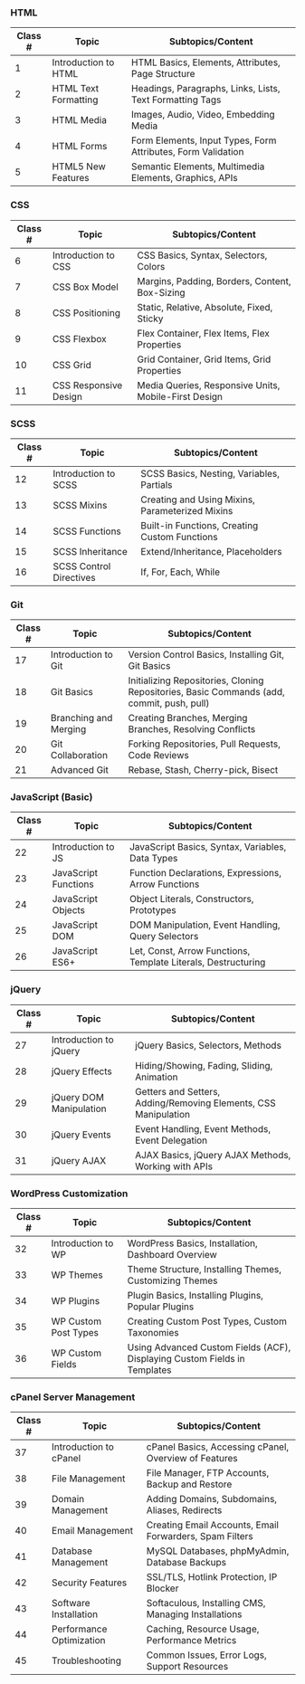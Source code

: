 ### HTML

| Class # | Topic                  | Subtopics/Content                                                                                             |
|---------|------------------------|---------------------------------------------------------------------------------------------------------------|
| 1       | Introduction to HTML   | HTML Basics, Elements, Attributes, Page Structure                                                             |
| 2       | HTML Text Formatting   | Headings, Paragraphs, Links, Lists, Text Formatting Tags                                                      |
| 3       | HTML Media             | Images, Audio, Video, Embedding Media                                                                         |
| 4       | HTML Forms             | Form Elements, Input Types, Form Attributes, Form Validation                                                  |
| 5       | HTML5 New Features     | Semantic Elements, Multimedia Elements, Graphics, APIs                                                        |

### CSS

| Class # | Topic                  | Subtopics/Content                                                                                             |
|---------|------------------------|---------------------------------------------------------------------------------------------------------------|
| 6       | Introduction to CSS    | CSS Basics, Syntax, Selectors, Colors                                                                         |
| 7       | CSS Box Model          | Margins, Padding, Borders, Content, Box-Sizing                                                                |
| 8       | CSS Positioning        | Static, Relative, Absolute, Fixed, Sticky                                                                     |
| 9       | CSS Flexbox            | Flex Container, Flex Items, Flex Properties                                                                   |
| 10      | CSS Grid               | Grid Container, Grid Items, Grid Properties                                                                   |
| 11      | CSS Responsive Design  | Media Queries, Responsive Units, Mobile-First Design                                                          |

### SCSS

| Class # | Topic                  | Subtopics/Content                                                                                             |
|---------|------------------------|---------------------------------------------------------------------------------------------------------------|
| 12      | Introduction to SCSS   | SCSS Basics, Nesting, Variables, Partials                                                                     |
| 13      | SCSS Mixins            | Creating and Using Mixins, Parameterized Mixins                                                               |
| 14      | SCSS Functions         | Built-in Functions, Creating Custom Functions                                                                 |
| 15      | SCSS Inheritance       | Extend/Inheritance, Placeholders                                                                              |
| 16      | SCSS Control Directives| If, For, Each, While                                                                                          |

### Git

| Class # | Topic                  | Subtopics/Content                                                                                             |
|---------|------------------------|---------------------------------------------------------------------------------------------------------------|
| 17      | Introduction to Git    | Version Control Basics, Installing Git, Git Basics                                                           |
| 18      | Git Basics             | Initializing Repositories, Cloning Repositories, Basic Commands (add, commit, push, pull)                     |
| 19      | Branching and Merging  | Creating Branches, Merging Branches, Resolving Conflicts                                                     |
| 20      | Git Collaboration      | Forking Repositories, Pull Requests, Code Reviews                                                            |
| 21      | Advanced Git           | Rebase, Stash, Cherry-pick, Bisect                                                                           |

### JavaScript (Basic)

| Class # | Topic                  | Subtopics/Content                                                                                             |
|---------|------------------------|---------------------------------------------------------------------------------------------------------------|
| 22      | Introduction to JS     | JavaScript Basics, Syntax, Variables, Data Types                                                              |
| 23      | JavaScript Functions   | Function Declarations, Expressions, Arrow Functions                                                           |
| 24      | JavaScript Objects     | Object Literals, Constructors, Prototypes                                                                    |
| 25      | JavaScript DOM         | DOM Manipulation, Event Handling, Query Selectors                                                            |
| 26      | JavaScript ES6+        | Let, Const, Arrow Functions, Template Literals, Destructuring                                                |

### jQuery

| Class # | Topic                  | Subtopics/Content                                                                                             |
|---------|------------------------|---------------------------------------------------------------------------------------------------------------|
| 27      | Introduction to jQuery | jQuery Basics, Selectors, Methods                                                                             |
| 28      | jQuery Effects         | Hiding/Showing, Fading, Sliding, Animation                                                                    |
| 29      | jQuery DOM Manipulation| Getters and Setters, Adding/Removing Elements, CSS Manipulation                                               |
| 30      | jQuery Events          | Event Handling, Event Methods, Event Delegation                                                              |
| 31      | jQuery AJAX            | AJAX Basics, jQuery AJAX Methods, Working with APIs                                                           |

### WordPress Customization

| Class # | Topic                  | Subtopics/Content                                                                                             |
|---------|------------------------|---------------------------------------------------------------------------------------------------------------|
| 32      | Introduction to WP     | WordPress Basics, Installation, Dashboard Overview                                                           |
| 33      | WP Themes              | Theme Structure, Installing Themes, Customizing Themes                                                       |
| 34      | WP Plugins             | Plugin Basics, Installing Plugins, Popular Plugins                                                           |
| 35      | WP Custom Post Types   | Creating Custom Post Types, Custom Taxonomies                                                                |
| 36      | WP Custom Fields       | Using Advanced Custom Fields (ACF), Displaying Custom Fields in Templates                                    |

### cPanel Server Management

| Class # | Topic                  | Subtopics/Content                                                                                             |
|---------|------------------------|---------------------------------------------------------------------------------------------------------------|
| 37      | Introduction to cPanel | cPanel Basics, Accessing cPanel, Overview of Features                                                        |
| 38      | File Management        | File Manager, FTP Accounts, Backup and Restore                                                               |
| 39      | Domain Management      | Adding Domains, Subdomains, Aliases, Redirects                                                               |
| 40      | Email Management       | Creating Email Accounts, Email Forwarders, Spam Filters                                                      |
| 41      | Database Management    | MySQL Databases, phpMyAdmin, Database Backups                                                                |
| 42      | Security Features      | SSL/TLS, Hotlink Protection, IP Blocker                                                                      |
| 43      | Software Installation  | Softaculous, Installing CMS, Managing Installations                                                          |
| 44      | Performance Optimization| Caching, Resource Usage, Performance Metrics                                                                 |
| 45      | Troubleshooting        | Common Issues, Error Logs, Support Resources                                                                 |
